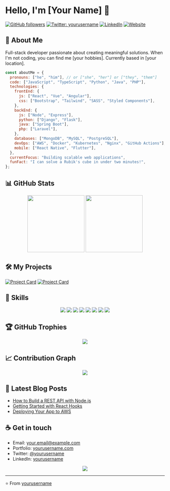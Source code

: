 # Hello, I'm [Your Name] 👋

[![GitHub followers](https://img.shields.io/github/followers/yourusername?style=social)](https://github.com/yourusername)
[![Twitter: yourusername](https://img.shields.io/twitter/follow/yourusername?style=social)](https://twitter.com/yourusername)
[![LinkedIn](https://img.shields.io/badge/-LinkedIn-blue?style=flat&logo=Linkedin&logoColor=white)](https://www.linkedin.com/in/yourusername/)
[![Website](https://img.shields.io/badge/Website-46a2f1.svg?&style=flat-square&logo=Google-Chrome&logoColor=white&link=https://yourusername.com/)](https://yourusername.com/)

## 💫 About Me

Full-stack developer passionate about creating meaningful solutions. When I'm not coding, you can find me [your hobbies]. Currently based in [your location].

```javascript
const aboutMe = {
  pronouns: ["he", "him"], // or ["she", "her"] or ["they", "them"]
  code: ["JavaScript", "TypeScript", "Python", "Java", "PHP"],
  technologies: {
    frontEnd: {
      js: ["React", "Vue", "Angular"],
      css: ["Bootstrap", "Tailwind", "SASS", "Styled Components"],
    },
    backEnd: {
      js: ["Node", "Express"],
      python: ["Django", "Flask"],
      java: ["Spring Boot"],
      php: ["Laravel"],
    },
    databases: ["MongoDB", "MySQL", "PostgreSQL"],
    devOps: ["AWS", "Docker", "Kubernetes", "Nginx", "GitHub Actions"],
    mobile: ["React Native", "Flutter"],
  },
  currentFocus: "Building scalable web applications",
  funFact: "I can solve a Rubik's cube in under two minutes!",
};
```

## 📊 GitHub Stats

<p align="center">
  <img height="180em" src="https://github-readme-stats.vercel.app/api?username=yourusername&show_icons=true&theme=radical" />
  <img height="180em" src="https://github-readme-stats.vercel.app/api/top-langs/?username=yourusername&layout=compact&theme=radical" />
</p>

## 🛠️ My Projects

[![Project Card](https://github-readme-stats.vercel.app/api/pin/?username=yourusername&repo=project-name&theme=radical)](https://github.com/yourusername/project-name)
[![Project Card](https://github-readme-stats.vercel.app/api/pin/?username=yourusername&repo=another-project&theme=radical)](https://github.com/yourusername/another-project)

## 🚀 Skills

<p align="center">
  <img src="https://img.shields.io/badge/JavaScript-F7DF1E?style=for-the-badge&logo=javascript&logoColor=black" />
  <img src="https://img.shields.io/badge/TypeScript-007ACC?style=for-the-badge&logo=typescript&logoColor=white" />
  <img src="https://img.shields.io/badge/React-20232A?style=for-the-badge&logo=react&logoColor=61DAFB" />
  <img src="https://img.shields.io/badge/Node.js-43853D?style=for-the-badge&logo=node.js&logoColor=white" />
  <img src="https://img.shields.io/badge/Python-3776AB?style=for-the-badge&logo=python&logoColor=white" />
  <img src="https://img.shields.io/badge/MongoDB-4EA94B?style=for-the-badge&logo=mongodb&logoColor=white" />
  <img src="https://img.shields.io/badge/Docker-2496ED?style=for-the-badge&logo=docker&logoColor=white" />
  <img src="https://img.shields.io/badge/AWS-232F3E?style=for-the-badge&logo=amazon-aws&logoColor=white" />
</p>

## 🏆 GitHub Trophies

<p align="center">
  <a href="https://github.com/ryo-ma/github-profile-trophy">
    <img src="https://github-profile-trophy.vercel.app/?username=yourusername&theme=radical&margin-w=15&margin-h=15&column=7" />
  </a>
</p>

## 📈 Contribution Graph

<p align="center">
  <img src="https://activity-graph.herokuapp.com/graph?username=yourusername&theme=react-dark" />
</p>

## 📝 Latest Blog Posts

<!-- BLOG-POST-LIST:START -->

- [How to Build a REST API with Node.js](https://yourusername.com/blog/rest-api-nodejs)
- [Getting Started with React Hooks](https://yourusername.com/blog/react-hooks)
- [Deploying Your App to AWS](https://yourusername.com/blog/deploy-aws)
<!-- BLOG-POST-LIST:END -->

## ☕ Get in touch

- Email: your.email@example.com
- Portfolio: [yourusername.com](https://yourusername.com)
- Twitter: [@yourusername](https://twitter.com/yourusername)
- LinkedIn: [yourusername](https://linkedin.com/in/yourusername)

<p align="center">
  <img src="https://komarev.com/ghpvc/?username=yourusername&color=blueviolet&style=flat-square&label=Profile+Views" />
</p>

---

⭐️ From [yourusername](https://github.com/yourusername)
